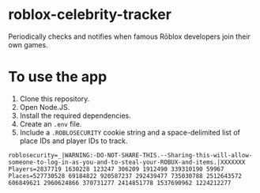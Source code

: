 # roblox-celebrity-tracker
Periodically checks and notifies when famous Rōblox developers join their own games.

# To use the app
1. Clone this repository.
2. Open Node.JS.
3. Install the required dependencies.
4. Create an `.env` file.
5. Include a `.ROBLOSECURITY` cookie string and a space-delimited list of place IDs and player IDs to track.
```
roblosecurity=_|WARNING:-DO-NOT-SHARE-THIS.--Sharing-this-will-allow-someone-to-log-in-as-you-and-to-steal-your-ROBUX-and-items.|XXXXXXX
Players=2837719 1630228 123247 306209 1912490 339310190 59967
Places=527730528 69184822 920587237 292439477 735030788 2512643572 606849621 2960624866 370731277 2414851778 1537690962 1224212277
```